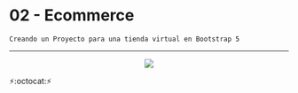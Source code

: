 # 02 - Ecommerce
~~~
Creando un Proyecto para una tienda virtual en Bootstrap 5
~~~
---
<p align="center" font-weight="bold">
      <img src="https://img.shields.io/badge/ESTADO%3A-EN%20DESARROLLO-blue?style=for-the-badge&logo=JavaScript&logoWidth=40">
</p>

:zap::octocat::zap: